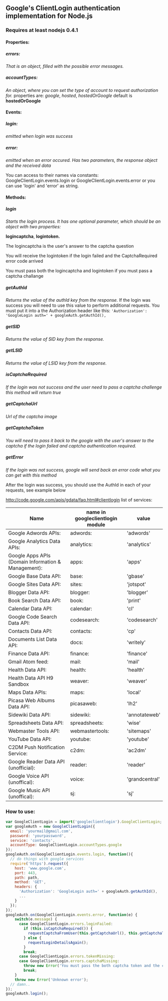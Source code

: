 ## Google's ClientLogin authentication implementation for Node.js

### Requires at least nodejs 0.4.1

#### Properties:
##### errors:
_That is an object, filled with the possible error messages._
##### accountTypes:
_An object, where you can set the type of account to request authorization for._
properties are: _google_, _hosted_, _hostedOrGoogle_ default is __hostedOrGoogle__

#### Events:
##### login:
_emitted when login was success_
##### error:
_emitted when an error occured. Has two parameters, the response object and the received data_

You can access to their names via constants: GoogleClientLogin.events.login or
GoogleClientLogin.events.error or you can use 'login' and 'error' as string.

#### Methods:
##### login
_Starts the login process. It has one optional parameter, which should be an object with two properties:_

__logincaptcha__, __logintoken.__

The logincaptcha is the user's answer to the captcha question

You will receive the logintoken if the login failed and the CaptchaRequired error code arrived

You must pass both the logincaptcha and logintoken if you must pass a captcha challange

##### getAuthId
_Returns the value of the authId key from the response._ If the login was success you will need to use this value to perform additional requests. You must put it into a the Authorization header like this:
  ```'Authorization': 'GoogleLogin auth=' + googleAuth.getAuthId(),```

##### getSID
_Returns the value of SID key from the response._

##### getLSID
_Returns the value of LSID key from the response._

##### isCaptchaRequired
_If the login was not success and the user need to pass a captcha challenge this method will return true_

##### getCaptchaUrl
_Url of the captcha image_

##### getCaptchaToken
_You will need to pass it back to the google with the user's answer to the captcha if the login failed and captcha authentication required._

##### getError
_If the login was not success, google will send back an error code what you can get with this method_


After the login was success, you should use the AuthId in each of your requests, see example below

http://code.google.com/apis/gdata/faq.html#clientlogin
list of services:


Name                                                 |name in googleclientlogin module     |value
-----------------------------------------------------|-------------------------------------|---------------
Google Adwords APIs:                                 |adwords:                             |'adwords'
Google Analytics Data APIs:                          |analytics:                           |'analytics'
Google Apps APIs (Domain Information & Management):  |apps:                                |'apps'
Google Base Data API:                                |base:                                |'gbase'
Google Sites Data API:                               |sites:                               |'jotspot'
Blogger Data API:                                    |blogger:                             |'blogger'
Book Search Data API:                                |book:                                |'print'
Calendar Data API:                                   |calendar:                            |'cl'
Google Code Search Data API:                         |codesearch:                          |'codesearch'
Contacts Data API:                                   |contacts:                            |'cp'
Documents List Data API:                             |docs:                                |'writely'
Finance Data API:                                    |finance:                             |'finance'
Gmail Atom feed:                                     |mail:                                |'mail'
Health Data API:                                     |health:                              |'health'
Health Data API H9 Sandbox                           |weaver:                              |'weaver'
Maps Data APIs:                                      |maps:                                |'local'
Picasa Web Albums Data API:                          |picasaweb:                           |'lh2'
Sidewiki Data API:                                   |sidewiki:                            |'annotateweb'
Spreadsheets Data API:                               |spreadsheets:                        |'wise'
Webmaster Tools API:                                 |webmastertools:                      |'sitemaps'
YouTube Data API:                                    |youtube:                             |'youtube'
C2DM Push Notification Service:                      |c2dm:                                |'ac2dm'
Google Reader Data API (unofficial):                 |reader:                              |'reader'
Google Voice API (unoffical):                        |voice:                               |'grandcentral'
Google Music API (unoffical):                        |sj:                                  |'sj'


### How to use:

```javascript
var GoogleClientLogin = import('googleclientlogin').GoogleClientLogin;
var googleAuth = new GoogleClientLogin({
  email: 'yourmail@gmail.com',
  password: 'yourpassword',
  service: 'contacts',
  accountType: GoogleClientLogin.accountTypes.google
});
googleAuth.on(GoogleClientLogin.events.login, function(){
  // do things with google services
  require('https').request({
    host: 'www.google.com',
    port: 443,
    path: path,
    method: 'GET',
    headers: {
      'Authorization': 'GoogleLogin auth=' + googleAuth.getAuthId(),
      ...
    }
  });
});
googleAuth.on(GoogleClientLogin.events.error, function(e) {
    switch(e.message) {
      case GoogleClientLogin.errors.loginFailed:
        if (this.isCaptchaRequired()) {
          requestCaptchaFromUser(this.getCaptchaUrl(), this.getCaptchaToken());
        } else {
          requestLoginDetailsAgain();
        }
        break;
      case GoogleClientLogin.errors.tokenMissing:
      case GoogleClientLogin.errors.captchaMissing:
        throw new Error('You must pass the both captcha token and the captcha')
        break;
    }
    throw new Error('Unknown error');
  // damn..
});
googleAuth.login();
```
